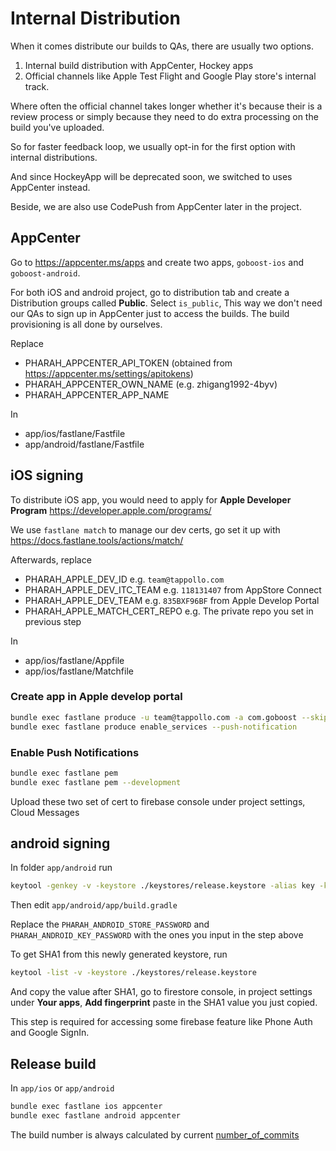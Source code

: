 # Internal Distribution

When it comes distribute our builds to QAs, there are usually two options.

1. Internal build distribution with AppCenter, Hockey apps
1. Official channels like Apple Test Flight and Google Play store's internal track.

Where often the official channel takes longer
whether it's because their is a review process or simply because they need to
do extra processing on the build you've uploaded.

So for faster feedback loop, we usually opt-in for the first option with internal distributions.

And since HockeyApp will be deprecated soon, we switched to uses AppCenter instead.

Beside, we are also use CodePush from AppCenter later in the project.

## AppCenter

Go to https://appcenter.ms/apps and create two apps, `goboost-ios` and `goboost-android`.

For both iOS and android project, go to distribution tab and create a Distribution groups called **Public**. Select `is_public`,
This way we don't need our QAs to sign up in AppCenter just to access the builds. The build provisioning is all done by ourselves.

Replace

- PHARAH_APPCENTER_API_TOKEN (obtained from https://appcenter.ms/settings/apitokens)
- PHARAH_APPCENTER_OWN_NAME (e.g. zhigang1992-4byv)
- PHARAH_APPCENTER_APP_NAME

In

- app/ios/fastlane/Fastfile
- app/android/fastlane/Fastfile

## iOS signing

To distribute iOS app, you would need to apply for **Apple Developer Program** https://developer.apple.com/programs/

We use `fastlane match` to manage our dev certs, go set it up with https://docs.fastlane.tools/actions/match/

Afterwards, replace

- PHARAH_APPLE_DEV_ID e.g. `team@tappollo.com`
- PHARAH_APPLE_DEV_ITC_TEAM e.g. `118131407` from AppStore Connect
- PHARAH_APPLE_DEV_TEAM e.g. `835BXF96BF` from Apple Develop Portal
- PHARAH_APPLE_MATCH_CERT_REPO e.g. The private repo you set in previous step

In

- app/ios/fastlane/Appfile
- app/ios/fastlane/Matchfile

### Create app in Apple develop portal

```bash
bundle exec fastlane produce -u team@tappollo.com -a com.goboost --skip_itc
bundle exec fastlane produce enable_services --push-notification
```

### Enable Push Notifications

```bash
bundle exec fastlane pem
bundle exec fastlane pem --development
```

Upload these two set of cert to firebase console under project settings, Cloud Messages

## android signing

In folder `app/android` run

```bash
keytool -genkey -v -keystore ./keystores/release.keystore -alias key -keyalg RSA -keysize 2048 -validity 10000
```

Then edit `app/android/app/build.gradle`

Replace the `PHARAH_ANDROID_STORE_PASSWORD` and `PHARAH_ANDROID_KEY_PASSWORD` with the ones you input in the step above

To get SHA1 from this newly generated keystore, run

```bash
keytool -list -v -keystore ./keystores/release.keystore
```

And copy the value after SHA1, go to firestore console,
in project settings under **Your apps**, **Add fingerprint**
paste in the SHA1 value you just copied.

This step is required for accessing some firebase feature like Phone Auth and Google SignIn.

## Release build

In `app/ios` or `app/android`

```bash
bundle exec fastlane ios appcenter
bundle exec fastlane android appcenter
```

The build number is always calculated by current [number_of_commits](https://docs.fastlane.tools/actions/number_of_commits/)
